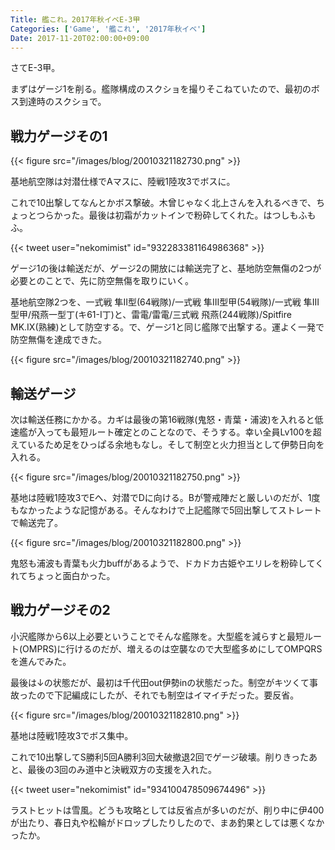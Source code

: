 ```yaml
---
Title: 艦これ。2017年秋イベE-3甲
Categories: ['Game', '艦これ', '2017年秋イベ']
Date: 2017-11-20T02:00:00+09:00
---
```


さてE-3甲。

まずはゲージ1を削る。艦隊構成のスクショを撮りそこねていたので、最初のボス到達時のスクショで。

## 戦力ゲージその1

{{< figure src="/images/blog/20010321182730.png" >}}

<!-- more -->

基地航空隊は対潜仕様でAマスに、陸戦1陸攻3でボスに。

これで10出撃してなんとかボス撃破。木曾じゃなく北上さんを入れるべきで、ちょっとつらかった。最後は初霜がカットインで粉砕してくれた。はつしもふもふ。

{{< tweet user="nekomimist" id="932283381164986368" >}}

ゲージ1の後は輸送だが、ゲージ2の開放には輸送完了と、基地防空無傷の2つが必要とのことで、先に防空無傷を取りにいく。

基地航空隊2つを、一式戦 隼II型(64戦隊)/一式戦 隼III型甲(54戦隊)/一式戦 隼III型甲/飛燕一型丁(キ61-I丁)と、雷電/雷電/三式戦 飛燕(244戦隊)/Spitfire MK.IX(熟練)として防空する。で、ゲージ1と同じ艦隊で出撃する。運よく一発で防空無傷を達成できた。

{{< figure src="/images/blog/20010321182740.png" >}}

## 輸送ゲージ

次は輸送任務にかかる。カギは最後の第16戦隊(鬼怒・青葉・浦波)を入れると低速艦が入っても最短ルート確定とのことなので、そうする。幸い全員Lv100を超えているため足をひっぱる余地もなし。そして制空と火力担当として伊勢日向を入れる。

{{< figure src="/images/blog/20010321182750.png" >}}

基地は陸戦1陸攻3でEへ、対潜でDに向ける。Bが警戒陣だと厳しいのだが、1度もなかったような記憶がある。そんなわけで上記艦隊で5回出撃してストレートで輸送完了。

{{< figure src="/images/blog/20010321182800.png" >}}

鬼怒も浦波も青葉も火力buffがあるようで、ドカドカ古姫やエリレを粉砕してくれてちょっと面白かった。

## 戦力ゲージその2

小沢艦隊から6以上必要ということでそんな艦隊を。大型艦を減らすと最短ルート(OMPRS)に行けるのだが、増えるのは空襲なので大型艦多めにしてOMPQRSを進んでみた。

最後は↓の状態だが、最初は千代田out伊勢inの状態だった。制空がキツくて事故ったので下記編成にしたが、それでも制空はイマイチだった。要反省。

{{< figure src="/images/blog/20010321182810.png" >}}

基地は陸戦1陸攻3でボス集中。

これで10出撃してS勝利5回A勝利3回大破撤退2回でゲージ破壊。削りきったあと、最後の3回のみ道中と決戦双方の支援を入れた。

{{< tweet user="nekomimist" id="934100478509674496" >}}

ラストヒットは雪風。どうも攻略としては反省点が多いのだが、削り中に伊400が出たり、春日丸や松輪がドロップしたりしたので、まあ釣果としては悪くなかったか。

